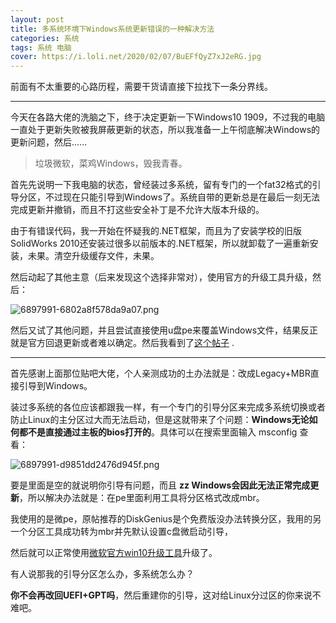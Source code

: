 ```yaml
---
layout: post
title: 多系统环境下Windows系统更新错误的一种解决方法
categories: 系统
tags: 系统 电脑
cover: https://i.loli.net/2020/02/07/BuEFfQyZ7xJ2eRG.jpg
---
```



前面有不太重要的心路历程，需要干货请直接下拉找下一条分界线。

----

今天在各路大佬的洗脑之下，终于决定更新一下Windows10 1909，不过我的电脑一直处于更新失败被我屏蔽更新的状态，所以我准备一上午彻底解决Windows的更新问题，然后......

> 垃圾微软，菜鸡Windows，毁我青春。

首先先说明一下我电脑的状态，曾经装过多系统，留有专门的一个fat32格式的引导分区，不过现在只能引导到Windows了。系统自带的更新总是在最后一刻无法完成更新并撤销，而且不打这些安全补丁是不允许大版本升级的。

由于有错误代码，我一开始在怀疑我的.NET框架，而且为了安装学校的旧版SolidWorks 2010还安装过很多以前版本的.NET框架，所以就卸载了一遍重新安装，未果。清空升级缓存文件，未果。

然后动起了其他主意（后来发现这个选择非常对），使用官方的升级工具升级，然后：

![6897991-6802a8f578da9a07.png](https://i.loli.net/2020/02/07/Bkpzi4RgIMqJPdD.png)

然后又试了其他问题，并且尝试直接使用u盘pe来覆盖Windows文件，结果反正就是官方回退更新或者难以确定。然后我看到了[这个帖子](https://takuron.top/go?url=https://tieba.baidu.com/p/5078424060?red_tag=q1629212285) .

----

首先感谢上面那位贴吧大佬，个人亲测成功的土办法就是：改成Legacy+MBR直接引导到Windows。

装过多系统的各位应该都跟我一样，有一个专门的引导分区来完成多系统切换或者防止Linux的主分区过大而无法启动，但是这就带来了个问题：**Windows无论如何都不是直接通过主板的bios打开的**。具体可以在搜索里面输入 msconfig 查看：

![6897991-d9851dd2476d945f.png](https://i.loli.net/2020/02/07/5A9VnDE76rp8wMf.png)

要是里面是空的就说明你引导有问题，而且 **zz Windows会因此无法正常完成更新**，所以解决办法就是：在pe里面利用工具将分区格式改成mbr。

我使用的是微pe，原帖推荐的DiskGenius是个免费版没办法转换分区，我用的另一个分区工具成功转为mbr并先默认设置c盘微启动引导，

然后就可以正常使用[微软官方win10升级工具](https://takuron.top/go?url=https://www.microsoft.com/zh-cn/software-download/windows10)升级了。

有人说那我的引导分区怎么办，多系统怎么办？

**你不会再改回UEFI+GPT吗**，然后重建你的引导，这对给Linux分过区的你来说不难吧。
